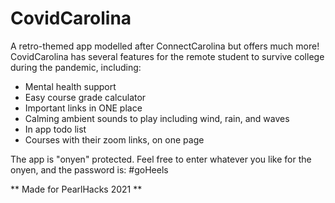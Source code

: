 # CovidCarolina

A retro-themed app modelled after ConnectCarolina but offers much more! CovidCarolina has several features for the remote student to survive college during the pandemic, including:

- Mental health support
- Easy course grade calculator
- Important links in ONE place
- Calming ambient sounds to play including wind, rain, and waves
- In app todo list
- Courses with their zoom links, on one page

The app is "onyen" protected. Feel free to enter whatever you like for the onyen, and the password is:
#goHeels

** Made for PearlHacks 2021 **
